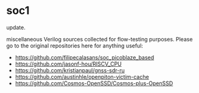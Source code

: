 # soc1

update.

miscellaneous Verilog sources collected for flow-testing purposes.   Please go to
the original repositories here for anything useful:

  * https://github.com/filipecalasans/soc_picoblaze_based
  * https://github.com/jasonf-hou/RISCV_CPU
  * https://github.com/kristianpaul/gnss-sdr-ru
  * https://github.com/austinhle/openpiton-victim-cache
  * https://github.com/Cosmos-OpenSSD/Cosmos-plus-OpenSSD
